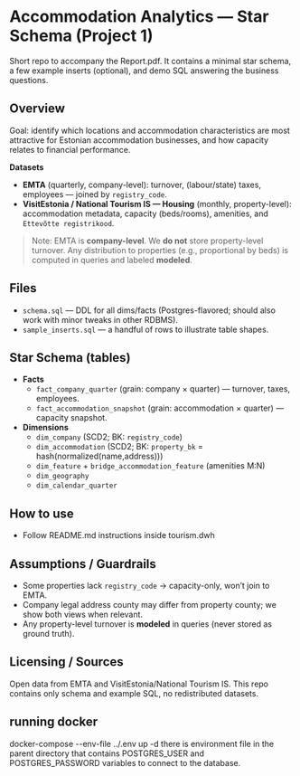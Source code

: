 # Accommodation Analytics — Star Schema (Project 1)

Short repo to accompany the Report.pdf. It contains a minimal star schema, a few example inserts (optional), and demo SQL answering the business questions.

## Overview
Goal: identify which locations and accommodation characteristics are most attractive for Estonian accommodation businesses, and how capacity relates to financial performance.

**Datasets**
- **EMTA** (quarterly, company-level): turnover, (labour/state) taxes, employees — joined by `registry_code`.
- **VisitEstonia / National Tourism IS — Housing** (monthly, property-level): accommodation metadata, capacity (beds/rooms), amenities, and `Ettevõtte registrikood`.

> Note: EMTA is **company-level**. We **do not** store property-level turnover. Any distribution to properties (e.g., proportional by beds) is computed in queries and labeled **modeled**.

## Files
- `schema.sql` — DDL for all dims/facts (Postgres-flavored; should also work with minor tweaks in other RDBMS).
- `sample_inserts.sql` — a handful of rows to illustrate table shapes.

## Star Schema (tables)
- **Facts**
  - `fact_company_quarter` (grain: company × quarter) — turnover, taxes, employees.
  - `fact_accommodation_snapshot` (grain: accommodation × quarter) — capacity snapshot.
- **Dimensions**
  - `dim_company` (SCD2; BK: `registry_code`)
  - `dim_accommodation` (SCD2; BK: `property_bk` = hash(normalized(name,address)))
  - `dim_feature` + `bridge_accommodation_feature` (amenities M:N)
  - `dim_geography`
  - `dim_calendar_quarter`

## How to use
* Follow README.md instructions inside tourism.dwh

## Assumptions / Guardrails
- Some properties lack `registry_code` → capacity-only, won’t join to EMTA.
- Company legal address county may differ from property county; we show both views when relevant.
- Any property-level turnover is **modeled** in queries (never stored as ground truth).

## Licensing / Sources
Open data from EMTA and VisitEstonia/National Tourism IS. This repo contains only schema and example SQL, no redistributed datasets.

## running docker
docker-compose --env-file ../.env up -d
there is environment file in the parent directory that contains POSTGRES_USER and POSTGRES_PASSWORD variables
to connect to the database.
